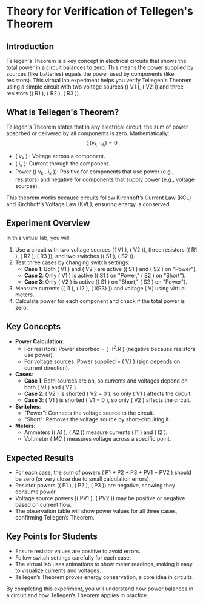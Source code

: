 #  Theory for Verification of Tellegen's Theorem 

## Introduction
Tellegen's Theorem is a key concept in electrical circuits that shows the total power in a circuit balances to zero. This means the power supplied by sources (like batteries) equals the power used by components (like resistors). This virtual lab experiment helps you verify Tellegen's Theorem using a simple circuit with two voltage sources (\( V1 \), \( V2 \)) and three resistors (\( R1 \), \( R2 \), \( R3 \)).

## What is Tellegen's Theorem?
Tellegen's Theorem states that in any electrical circuit, the sum of power absorbed or delivered by all components is zero. Mathematically:
$$
\sum (v_k \cdot i_k) = 0
$$

- \( v<sub>k</sub> \)  : Voltage across a component.
- \( i<sub>k</sub> \): Current through the component.
- Power (\( v<sub>k</sub> . i<sub>k</sub> \)): Positive for components that use power (e.g., resistors) and negative for components that supply power (e.g., voltage sources).

This theorem works because circuits follow Kirchhoff’s Current Law (KCL) and Kirchhoff’s Voltage Law (KVL), ensuring energy is conserved.

## Experiment Overview
In this virtual lab, you will:
1. Use a circuit with two voltage sources (\( V1 \), \( V2 \)), three resistors (\( R1 \), \( R2 \), \( R3 \)), and two switches (\( S1 \), \( S2 \)).
2. Test three cases by changing switch settings:
   - **Case 1**: Both \( V1 \) and \( V2 \) are active (( S1 \) and \( S2 \) on "Power").
   - **Case 2**: Only \( V1 \) is active (\( S1 \) on "Power," \( S2 \) on "Short").
   - **Case 3**: Only \( V2 \) is active (\( S1 \) on "Short," \( S2 \) on "Power").
3. Measure currents (\( I1 \), \( I2 \), \( I{R3} \)) and voltage ( V\) using virtual meters.
4. Calculate power for each component and check if the total power is zero.

## Key Concepts
- **Power Calculation**:
  - For resistors: Power absorbed = \( -I<sup>2</sup>.R \) (negative because resistors use power).
  - For voltage sources: Power supplied = \( V.I \) (sign depends on current direction).
- **Cases**:
  - **Case 1**: Both sources are on, so currents and voltages depend on both \( V1 \) and \( V2 \).
  - **Case 2**: \( V2 \) is shorted \( V2 = 0 \), so only \( V1 \) affects the circuit.
  - **Case 3**: \( V1 \) is shorted \( V1 = 0 \), so only \( V2 \) affects the circuit.
- **Switches**:
  - "Power": Connects the voltage source to the circuit.
  - "Short": Removes the voltage source by short-circuiting it.
- **Meters**:
  - Ammeters (\( A1 \), \( A2 \)) measure currents \( I1 \) and \( I2 \).
  - Voltmeter \( MC \) measures voltage across a specific point.



## Expected Results
- For each case, the sum of powers \( P1 + P2 + P3 + PV1 + PV2 \) should be zero (or very close due to small calculation errors).
- Resistor powers (\( P1 \), \( P2 \), \( P3 \)) are negative, showing they consume power.
- Voltage source powers (\( PV1 \), \( PV2 \)) may be positive or negative based on current flow.
- The observation table will show power values for all three cases, confirming Tellegen’s Theorem.

## Key Points for Students
- Ensure resistor values are positive to avoid errors.
- Follow switch settings carefully for each case.
- The virtual lab uses animations to show meter readings, making it easy to visualize currents and voltages.
- Tellegen’s Theorem proves energy conservation, a core idea in circuits.

By completing this experiment, you will understand how power balances in a circuit and how Tellegen’s Theorem applies in practice.
